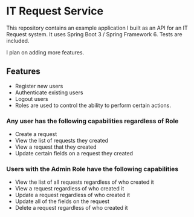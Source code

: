 # IT Request Service

This repository contains an example application I built as an API for an IT Request system.  It uses Spring Boot 3 / Spring Framework 6.  Tests are included.  

I plan on adding more features.

## Features
* Register new users
* Authenticate existing users
* Logout users
* Roles are used to control the ability to perform certain actions.
 
### Any user has the following capabilities regardless of Role
* Create a request
* View the list of requests they created
* View a request that they created
* Update certain fields on a request they created

### Users with the Admin Role have the following capabilities
* View the list of all requests regardless of who created it
* View a request regardless of who created it
* Update a request regardless of who created it
* Update all of the fields on the request
* Delete a request regardless of who created it